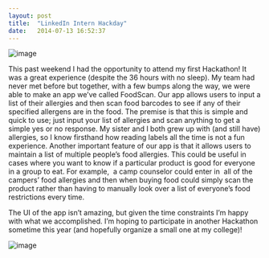 ```yaml
---
layout: post
title:  "LinkedIn Intern Hackday"
date:   2014-07-13 16:52:37
---
```


![image](https://31.media.tumblr.com/be46a7b711400591dc702482c275db02/tumblr_inline_n8okrfFGme1renss6.jpg)

This past weekend I had the opportunity to attend my first Hackathon! It was a great experience (despite the 36 hours with no sleep). My team had never met before but together, with a few bumps along the way, we were able to make an app we’ve called FoodScan. Our app allows users to input a list of their allergies and then scan food barcodes to see if any of their specified allergens are in the food. The premise is that this is simple and quick to use; just input your list of allergies and scan anything to get a simple yes or no response. My sister and I both grew up with (and still have) allergies, so I know firsthand how reading labels all the time is not a fun experience. Another important feature of our app is that it allows users to maintain a list of multiple people’s food allergies. This could be useful in cases where you want to know if a particular product is good for everyone in a group to eat. For example,&nbsp; a camp counselor could enter in&nbsp; all of the campers’ food allergies and then when buying food could simply scan the product rather than having to manually look over a list of everyone’s food restrictions every time.

The UI of the app isn’t amazing, but given the time constraints I’m happy with what we accomplished. I’m hoping to participate in another Hackathon sometime this year (and hopefully organize a small one at my college)!&nbsp;

![image](https://31.media.tumblr.com/586fb4515ffd954d0db3f3e981d8b9a8/tumblr_inline_n8oks1nuqI1renss6.jpg)